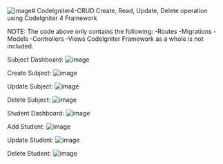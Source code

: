 ![image](https://github.com/GabrielAmadeus/CodeIgniter4-CRUD/assets/143593330/013426ec-8f26-4cf4-a818-6a4e218e4692)# CodeIgniter4-CRUD
Create, Read, Update, Delete operation using CodeIgniter 4 Framework

NOTE: The code above only contains the following:
      -Routes
      -Migrations
      -Models
      -Controllers
      -Views
      CodeIgniter Framework as a whole is not included.

Subject Dashboard:
![image](https://github.com/GabrielAmadeus/CodeIgniter4-CRUD/assets/143593330/b9310363-9b61-4a29-ab7d-9885def91d2d)

Create Subject:
![image](https://github.com/GabrielAmadeus/CodeIgniter4-CRUD/assets/143593330/1c95503e-4e1d-424f-b01d-cbfdbc2b1104)

Update Subject:
![image](https://github.com/GabrielAmadeus/CodeIgniter4-CRUD/assets/143593330/2d3ecbbc-e43d-4616-80e6-0d88891a0ec0)

Delete Subject:
![image](https://github.com/GabrielAmadeus/CodeIgniter4-CRUD/assets/143593330/11ec7daa-dc5c-40c7-9843-6e6f0ace123d)

Student Dashboard:
![image](https://github.com/GabrielAmadeus/CodeIgniter4-CRUD/assets/143593330/1ff6790d-6dcb-4d94-8b33-04ec8fab0a24)

Add Student:
![image](https://github.com/GabrielAmadeus/CodeIgniter4-CRUD/assets/143593330/7ad07ce9-65b0-4522-be72-3e3e833d1786)

Update Student:
![image](https://github.com/GabrielAmadeus/CodeIgniter4-CRUD/assets/143593330/6d868119-358c-4bf6-ab27-c941f855caae)

Delete Student:
![image](https://github.com/GabrielAmadeus/CodeIgniter4-CRUD/assets/143593330/5a34b295-62ee-4e33-bb3f-64f425a2647d)
